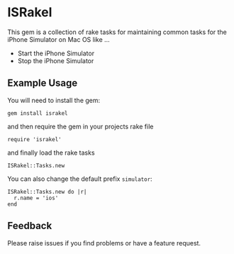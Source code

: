 # ISRakel

This gem is a collection of rake tasks for maintaining common tasks
for the iPhone Simulator on Mac OS like ...

* Start the iPhone Simulator
* Stop the iPhone Simulator

## Example Usage

You will need to install the gem:

	gem install israkel

and then require the gem in your projects rake file

	require 'israkel'

and finally load the rake tasks

    ISRakel::Tasks.new

You can also change the default prefix `simulator`:

    ISRakel::Tasks.new do |r|
      r.name = 'ios'
    end

## Feedback

Please raise issues if you find problems or have a feature request.
